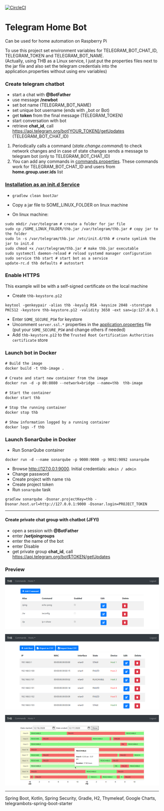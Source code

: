 [![CircleCI](https://circleci.com/gh/Shterneregen/telegram-home-bot.svg?style=svg)](https://circleci.com/gh/Shterneregen/telegram-home-bot)

# Telegram Home Bot

Can be used for home automation on Raspberry Pi

To use this project set environment variables for TELEGRAM_BOT_CHAT_ID, TELEGRAM_TOKEN and TELEGRAM_BOT_NAME.  
(Actually, using THB as a Linux service, I just put the properties files next to the jar file and also set the telegram
credentials into the application.properties without using env variables)

### Create telegram chatbot

* start a chat with __@BotFather__
* use message __/newbot__
* set bot name (TELEGRAM_BOT_NAME)
* set unique bot username (ends with _bot or Bot)
* get __token__ from the final message (TELEGRAM_TOKEN)
* start conversation with bot
* retrieve __chat_id__, call https://api.telegram.org/bot[YOUR_TOKEN]/getUpdates (TELEGRAM_BOT_CHAT_ID)

1. Periodically calls a command (_state.change.command_) to check network changes and in case of state changes sends a
   message to telegram bot (only to TELEGRAM_BOT_CHAT_ID)
2. You can add any commands in [commands.properties](src/main/resources/commands.properties). These commands work for
   TELEGRAM_BOT_CHAT_ID and users from __home.group.user.ids__ list

### [Installation as an init.d Service](https://docs.spring.io/spring-boot/docs/current/reference/htmlsingle/#deployment-initd-service)

* `gradlew clean bootJar`
* Copy a jar file to SOME_LINUX_FOLDER on linux machine

* On linux machine:

```shell
sudo mkdir /var/telegram # create a folder for jar file
sudo cp /SOME_LINUX_FOLDER/thb.jar /var/telegram/thb.jar # copy jar to the folder
sudo ln -s /var/telegram/thb.jar /etc/init.d/thb # create symlink the jar to init.d
sudo chmod +x /var/telegram/thb.jar # make thb.jar executable
sudo systemctl daemon-reload # reload systemd manager configuration
sudo service thb start # start bot as a service
update-rc.d thb defaults # autostart
```

### Enable HTTPS

This example will be with a self-signed certificate on the local machine

* Create `thb-keystore.p12`

```shell
keytool -genkeypair -alias thb -keyalg RSA -keysize 2048 -storetype PKCS12 -keystore thb-keystore.p12 -validity 3650 -ext san=ip:127.0.0.1
```

* Enter `SOME_SECURE_PSW` for keystore
* Uncomment `server.ssl.*` properties in the [application.properties](src/main/resources/application.properties)
  file (put your `SOME_SECURE_PSW` and change others if needed)
* Add `thb-keystore.p12` to the `Trusted Root Certification Authorities certificate` store

### Launch bot in Docker

```shell
# Build the image
docker build -t thb-image .

# Create and start new container from the image
docker run -d -p 80:8080 --network=bridge --name=thb  thb-image

# Start the container
docker start thb

# Stop the running container
docker stop thb

# Show information logged by a running container
docker logs -f thb
```

### Launch SonarQube in Docker

- Run SonarQube container

```shell
docker run -d --name sonarqube -p 9000:9000 -p 9092:9092 sonarqube
```

- Browse http://127.0.0.1:9000. Initial credentials: `admin / admin`
- Change password
- Create project with name `thb`
- Create project token
- Run `sonarqube` task

```shell
gradlew sonarqube -Dsonar.projectKey=thb -Dsonar.host.url=http://127.0.0.1:9000 -Dsonar.login=PROJECT_TOKEN
```

---

#### Create private chat group with chatbot (JFYI)

* open a session with __@BotFather__
* enter __/setjoingroups__
* enter the name of the bot
* enter Disable
* get private group __chat_id__, call https://api.telegram.org/bot$TOKEN/getUpdates

### Preview

![Commands](./screenshots/Commands.png)

![Hosts](./screenshots/Hosts.png)

![TimeLog](./screenshots/TimeLog.png)

---

Spring Boot, Kotlin, Spring Security, Gradle, H2, Thymeleaf, Google Charts, telegrambots-spring-boot-starter
